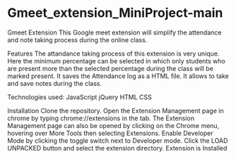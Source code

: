 # Gmeet_extension_MiniProject-main
 Gmeet Extension
This Google meet extension will simplify the attendance and note taking process during the online class.

Features
The attandance taking process of this extension is very unique. Here the minimum percentage can be selected in which only students who are present more than the selected percentage during the class will be marked present.
It saves the Attendance log as a HTML file.
It allows to take and save notes during the class.

Technologies used:
JavaScript
jQuery
HTML
CSS


Installation
Clone the repository.
Open the Extension Management page in chrome by typing chrome://extensions in the tab.
The Extension Management page can also be opened by clicking on the Chrome menu, hovering over More Tools then selecting Extensions.
Enable Developer Mode by clicking the toggle switch next to Developer mode. Click the LOAD UNPACKED button and select the extension directory.
Extension is Installed
